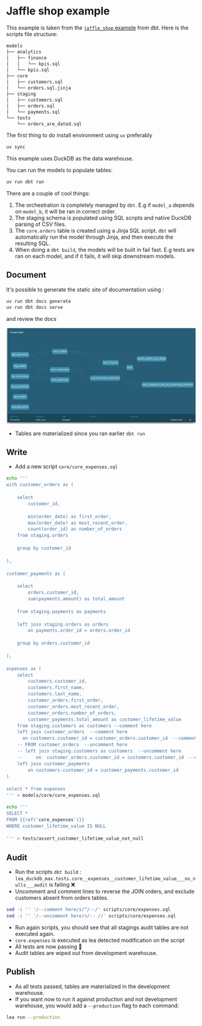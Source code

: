 # Jaffle shop example

This example is taken from the [`jaffle_shop` example](https://github.com/dbt-labs/jaffle_shop/) from dbt. Here is the scripts file structure:

```
models
├── analytics
│   ├── finance
│   │   └── kpis.sql
│   └── kpis.sql
├── core
│   ├── customers.sql
│   └── orders.sql.jinja
├── staging
│   ├── customers.sql
│   ├── orders.sql
│   └── payments.sql
└── tests
    └── orders_are_dated.sql
```

The first thing to do install environment using `uv` preferably

```sh
uv sync
```

This example uses DuckDB as the data warehouse.

You can run the models to populate tables:

```sh
uv run dbt run
```

There are a couple of cool things:

1. The orchestration is completely managed by `dbt`. E.g if `model_a` depends on `model_b`, it will be ran in correct order.
2. The staging schema is populated using SQL scripts and native DuckDB parsing of CSV files.
3. The `core.orders` table is created using a Jinja SQL script. `dbt` will automatically run the model through Jinja, and then execute the resulting SQL.
4. When doing a `dbt build`, the models will be built in fail fast. E.g tests are ran on each model, and if it fails, it will skip downstream models.

## Document

It's possible to generate the static site of documentation using :

```sh
uv run dbt docs generate
uv run dbt docs serve
```

and review the docs

![docs](img/docs.png)

- Tables are materialized since you ran earlier `dbt run`

## Write

- Add a new script `core/core_expenses.sql`

```sh
echo '''
with customer_orders as (

    select
        customer_id,

        min(order_date) as first_order,
        max(order_date) as most_recent_order,
        count(order_id) as number_of_orders
    from staging.orders

    group by customer_id

),

customer_payments as (

    select
        orders.customer_id,
        sum(payments.amount) as total_amount

    from staging.payments as payments

    left join staging.orders as orders
        on payments.order_id = orders.order_id

    group by orders.customer_id

),

expenses as (
    select
        customers.customer_id,
        customers.first_name,
        customers.last_name,
        customer_orders.first_order,
        customer_orders.most_recent_order,
        customer_orders.number_of_orders,
        customer_payments.total_amount as customer_lifetime_value
    from staging.customers as customers --comment here
    left join customer_orders  --comment here
      on customers.customer_id = customer_orders.customer_id  --comment here
    -- FROM customer_orders  --uncomment here
    -- left join staging.customers as customers  --uncomment here
    --     on  customer_orders.customer_id = customers.customer_id  --uncomment here
    left join customer_payments
        on customers.customer_id = customer_payments.customer_id
)

select * from expenses
''' > models/core/core_expenses.sql
```

```sh
echo '''
SELECT *
FROM {{ref('core_expenses')}}
WHERE customer_lifetime_value IS NULL

''' > tests/assert_customer_lifetime_value_not_null
```

## Audit

- Run the scripts `dbt build` : `lea_duckdb_max.tests.core__expenses__customer_lifetime_value___no_nulls___audit` is failing ❌
- Uncomment and comment lines to reverse the JOIN orders, and exclude customers absent from orders tables.

```sh
sed -i '' '/--comment here/s/^/--/' scripts/core/expenses.sql
sed -i '' '/--uncomment here/s/-- //' scripts/core/expenses.sql
```

- Run again scripts, you should see that all stagings audit tables are not executed again.
- `core.expenses` is executed as lea detected modification on the script
- All tests are now passing 🎉
- Audit tables are wiped out from development warehouse.

## Publish

- As all tests passed, tables are materialized in the development warehouse.
- If you want now to run it against production and not development warehouse, you would add a `--production` flag to each command:

```sh
lea run --production
```
